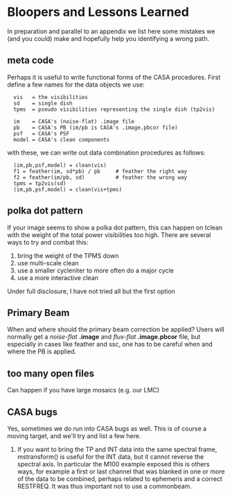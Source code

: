 # Bloopers and Lessons Learned

In preparation and parallel to an appendix we list here
some mistakes we (and you could) make and hopefully
help you identifying a wrong path.

## meta code

Perhaps it is useful to write functional forms of the CASA procedures. First
define a few names for the data objects we use:

      vis   = the visibilities
      sd    = single dish
      tpms  = pseudo visibilities representing the single dish (tp2vis)

      im    = CASA's (noise-flat) .image file
      pb    = CASA's PB (im/pb is CASA's .image.pbcor file)
      psf   = CASA's PSF
      model = CASA's clean components

with these, we can write out data combination procedures as follows:

      (im,pb,psf,model) = clean(vis)
      f1 = feather(im, sd*pb) / pb     # feather the right way
      f2 = feather(im/pb, sd)          # feather the wrong way
      tpms = tp2vis(sd)
      (im,pb,psf,model) = clean(vis+tpms)



## polka dot pattern

If your image seems to show a polka dot pattern, this can happen
on tclean with the weight of the total power visibilities too
high.  There are several ways to try and combat this:

1. bring the weight of the TPMS down
2. use multi-scale clean
3. use a smaller cycleniter to more often do a major cycle
4. use a more interactive clean

Under full disclosure, I have not tried all but the first option

## Primary Beam

When and where should the primary beam correction be applied? Users
will normally get a  *noise-flat* **.image** and *flux-flat*
**.image.pbcor**
file, but especially in cases like feather and ssc, one has to be careful
when and where the PB is applied.

## too many open files

Can happen if you have large mosaics (e.g. our LMC)

## CASA bugs

Yes, sometimes we do run into CASA bugs as well. This is 
of course a moving target, and we'll try and list a few here.

1. If you want to bring the TP and INT data into the same spectral
frame, mstransform() is useful for the INT data, but it cannot reverse
the spectral axis.  In particular the M100 example exposed this is
others ways, for example a first or last channel that was blanked in one
or more of the data to be combined, perhaps related to ephemeris and a
correct RESTFREQ.  It was thus important not to use a commonbeam. 

